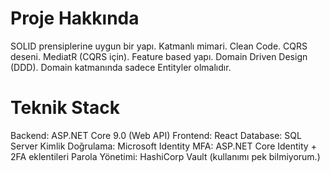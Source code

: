 # Proje Hakkında

SOLID prensiplerine uygun bir yapı.
Katmanlı mimari.
Clean Code.
CQRS deseni.
MediatR (CQRS için).
Feature based yapı.
Domain Driven Design (DDD).
Domain katmanında sadece Entityler olmalıdır.



# Teknik Stack

Backend: ASP.NET Core 9.0 (Web API)
Frontend: React
Database: SQL Server
Kimlik Doğrulama: Microsoft Identity
MFA: ASP.NET Core Identity + 2FA eklentileri
Parola Yönetimi: HashiCorp Vault (kullanımı pek bilmiyorum.)
